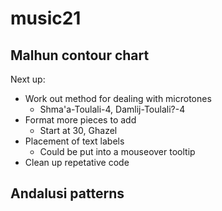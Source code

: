 # music21

## Malhun contour chart
Next up:
* Work out method for dealing with microtones
    * Shma'a-Toulali-4, Damlij-Toulali?-4
* Format more pieces to add
    * Start at 30, Ghazel
* Placement of text labels
    * Could be put into a mouseover tooltip
* Clean up repetative code

## Andalusi patterns
